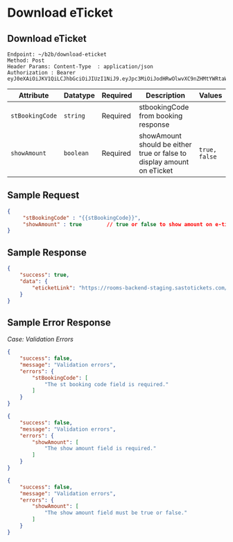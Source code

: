 # Download eTicket

## Download eTicket
```
Endpoint: ~/b2b/download-eticket
Method: Post
Header Params: Content-Type  : application/json
Authorization : Bearer eyJ0eXAiOiJKV1QiLCJhbGciOiJIUzI1NiJ9.eyJpc3MiOiJodHRwOlwvXC9nZHMtYWRtaW4udGVzdFwvYXBpXC9pbnRsXC9hbmRyb2lkXC9pbml0aWFsaXplIiwiaWF0IjoxNjEzMzg1ODY3LCJleHAiOjE2MTMzODk0NjcsIm5iZiI6MTYxMzM4NTg2NywianRpIjoiY3o2eFZLdEVkd05jTTRVcCIsInN1YiI6MTMsInBy
```

| **Attribute**           | **Datatype**        | **Required** | **Description**                                            | **Values**                   |
|-------------------------|---------------------|--------------|------------------------------------------------------------|------------------------------|
| `stBookingCode`         | `string`            | Required     | stbookingCode from booking response                        |                              |
| `showAmount`            | `boolean`           | Required     | showAmount should be either true or false to display amount on eTicket|`true, false`      |

## Sample Request
```json
{
     "stBookingCode" : "{{stBookingCode}}",
     "showAmount" : true        // true or false to show amount on e-ticket
}
```

## Sample Response
```json
{
    "success": true,
    "data": {
        "eticketLink": "https://rooms-backend-staging.sastotickets.com/e-tickets/RM-4TAOUE-RAYAMAJHI.pdf"
    }
}
```

## Sample Error Response
*Case: Validation Errors*
```json
{
    "success": false,
    "message": "Validation errors",
    "errors": {
        "stBookingCode": [
            "The st booking code field is required."
        ]
    }
}
```

```json
{
    "success": false,
    "message": "Validation errors",
    "errors": {
        "showAmount": [
            "The show amount field is required."
        ]
    }
}
```

```json
{
    "success": false,
    "message": "Validation errors",
    "errors": {
        "showAmount": [
            "The show amount field must be true or false."
        ]
    }
}
```